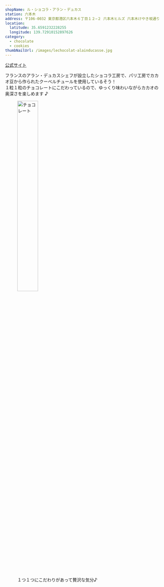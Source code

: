 ```yaml
---
shopName: ル・ショコラ・アラン・デュカス
station: 六本木
address: 〒106-0032 東京都港区六本木６丁目１２−２ 六本木ヒルズ 六本木けやき坂通り
location:
  latitude: 35.6591232228255
  longitude: 139.72910152897626
category:
  - chocolate
  - cookies
thumbNailUrl: /images/lechocolat-alainducasse.jpg
---
```


<a href="https://lechocolat-alainducasse.jp/" target="_blank">公式サイト</a>

フランスのアラン・デュカスシェフが設立したショコラ工房で、パリ工房でカカオ豆から作られたクーベルチュールを使用しているそう！  
１粒１粒のチョコレートにこだわっているので、ゆっくり味わいながらカカオの奥深さを楽しめます ♪

<figure>
  <img width="40%" src="/images/lechocolat-alainducasse.jpg" alt="チョコレート" />
  <figcaption>１つ１つにこだわりがあって贅沢な気分♪</figcaption>
</figure>
